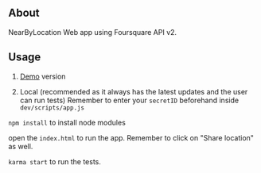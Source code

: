 ## About
NearByLocation Web app using Foursquare API v2. 

## Usage
1. [Demo](http://www.codingisloving.com/WEBAPPS/nearbylocationwebapp/index.html#/) version

2. Local (recommended as it always has the latest updates and the user can run tests)
Remember to enter your `secretID` beforehand inside `dev/scripts/app.js`

`npm install` to install node modules

open the `index.html` to run the app. Remember to click on "Share location" as well.

`karma start` to run the tests. 

